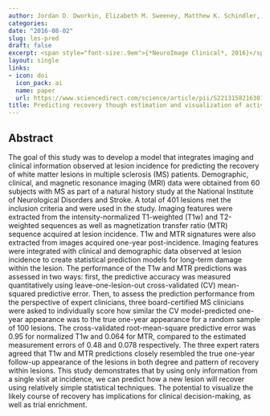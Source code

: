 ```yaml
---
author: Jordan D. Dworkin, Elizabeth M. Sweeney, Matthew K. Schindler, Salim Chahin, Daniel S. Reich & Russell T. Shinohara
categories:
date: "2016-08-02"
slug: les-pred
draft: false
excerpt: <span style="font-size:.9em">{*NeuroImage Clinical*, 2016}</span>
layout: single
links:
- icon: doi
  icon_pack: ai
  name: paper
  url: https://www.sciencedirect.com/science/article/pii/S2213158216301358
title: Predicting recovery though estimation and visualization of active and incident lesions
---
```


## Abstract

The goal of this study was to develop a model that integrates imaging and clinical information observed at lesion incidence for predicting the recovery of white matter lesions in multiple sclerosis (MS) patients. Demographic, clinical, and magnetic resonance imaging (MRI) data were obtained from 60 subjects with MS as part of a natural history study at the National Institute of Neurological Disorders and Stroke. A total of 401 lesions met the inclusion criteria and were used in the study. Imaging features were extracted from the intensity-normalized T1-weighted (T1w) and T2-weighted sequences as well as magnetization transfer ratio (MTR) sequence acquired at lesion incidence. T1w and MTR signatures were also extracted from images acquired one-year post-incidence. Imaging features were integrated with clinical and demographic data observed at lesion incidence to create statistical prediction models for long-term damage within the lesion. The performance of the T1w and MTR predictions was assessed in two ways: first, the predictive accuracy was measured quantitatively using leave-one-lesion-out cross-validated (CV) mean-squared predictive error. Then, to assess the prediction performance from the perspective of expert clinicians, three board-certified MS clinicians were asked to individually score how similar the CV model-predicted one-year appearance was to the true one-year appearance for a random sample of 100 lesions. The cross-validated root-mean-square predictive error was 0.95 for normalized T1w and 0.064 for MTR, compared to the estimated measurement errors of 0.48 and 0.078 respectively. The three expert raters agreed that T1w and MTR predictions closely resembled the true one-year follow-up appearance of the lesions in both degree and pattern of recovery within lesions. This study demonstrates that by using only information from a single visit at incidence, we can predict how a new lesion will recover using relatively simple statistical techniques. The potential to visualize the likely course of recovery has implications for clinical decision-making, as well as trial enrichment.